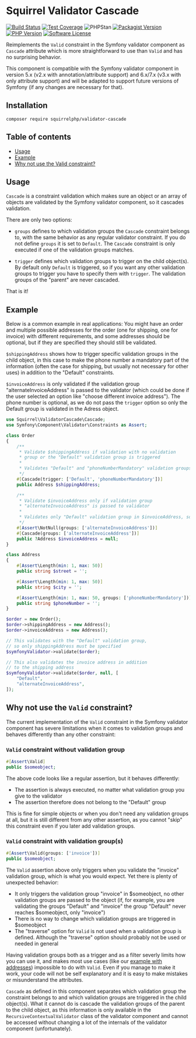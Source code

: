 Squirrel Validator Cascade
==========================

[![Build Status](https://img.shields.io/travis/com/squirrelphp/validator-cascade.svg)](https://travis-ci.com/squirrelphp/validator-cascade) [![Test Coverage](https://api.codeclimate.com/v1/badges/e056be025c6db0eb31f1/test_coverage)](https://codeclimate.com/github/squirrelphp/validator-cascade/test_coverage) ![PHPStan](https://img.shields.io/badge/style-level%208-success.svg?style=flat-round&label=phpstan) [![Packagist Version](https://img.shields.io/packagist/v/squirrelphp/validator-cascade.svg?style=flat-round)](https://packagist.org/packages/squirrelphp/validator-cascade)  [![PHP Version](https://img.shields.io/packagist/php-v/squirrelphp/validator-cascade.svg)](https://packagist.org/packages/squirrelphp/validator-cascade) [![Software License](https://img.shields.io/badge/license-MIT-success.svg?style=flat-round)](LICENSE)

Reimplements the `Valid` constraint in the Symfony validator component as `Cascade` attribute which is more straightforward to use than `Valid` and has no surprising behavior.

This component is compatible with the Symfony validator component in version 5.x (v2.x with annotation/attribute support) and 6.x/7.x (v3.x with only attribute support) and will be adapted to support future versions of Symfony (if any changes are necessary for that).

Installation
------------

    composer require squirrelphp/validator-cascade

Table of contents
-----------------

- [Usage](#usage)
- [Example](#example)
- [Why not use the Valid constraint?](#why-not-use-the-valid-constraint)

Usage
-----

`Cascade` is a constraint validation which makes sure an object or an array of objects are validated by the Symfony validator component, so it cascades validation.

There are only two options:

- `groups` defines to which validation groups the `Cascade` constraint belongs to, with the same behavior as any regular validator constraint. If you do not define `groups` it is set to `Default`. The `Cascade` constraint is only executed if one of the validation groups matches.

- `trigger` defines which validation groups to trigger on the child object(s). By default only `Default` is triggered, so if you want any other validation groups to trigger you have to specify them with `trigger`. The validation groups of the "parent" are never cascaded.

That is it!

Example
-------

Below is a common example in real applications: You might have an order and multiple possible addresses for the order (one for shipping, one for invoice) with different requirements, and some addresses should be optional, but if they are specified they should still be validated.

`$shippingAddress` shows how to trigger specific validation groups in the child object, in this case to make the phone number a mandatory part of the information (often the case for shipping, but usually not necessary for other uses) in addition to the "Default" constraints.

`$invoiceAddress` is only validated if the validation group "alternateInvoiceAddress" is passed to the validator (which could be done if the user selected an option like "choose different invoice address"). The phone number is optional, as we do not pass the `trigger` option so only the Default group is validated in the Adress object.

```php
use Squirrel\ValidatorCascade\Cascade;
use Symfony\Component\Validator\Constraints as Assert;

class Order
{
    /**
     * Validate $shippingAddress if validation with no validation
     * group or the "Default" validation group is triggered
     *
     * Validates "Default" and "phoneNumberMandatory" validation groups in $shippingAddress
     */
    #[Cascade(trigger: ['Default', 'phoneNumberMandatory'])]
    public Address $shippingAddress;

    /**
     * Validate $invoiceAddress only if validation group
     * "alternateInvoiceAddress" is passed to validator
     *
     * Validates only "Default" validation group in $invoiceAddress, so phone number is optional
     */
    #[Assert\NotNull(groups: ['alternateInvoiceAddress'])]
    #[Cascade(groups: ['alternateInvoiceAddress'])]
    public ?Address $invoiceAddress = null;
}

class Address
{
    #[Assert\Length(min: 1, max: 50)]
    public string $street = '';

    #[Assert\Length(min: 1, max: 50)]
    public string $city = '';

    #[Assert\Length(min: 1, max: 50, groups: ['phoneNumberMandatory'])]
    public string $phoneNumber = '';
}

$order = new Order();
$order->shippingAddress = new Address();
$order->invoiceAddress = new Address();

// This validates with the "Default" validation group,
// so only shippingAddress must be specified
$symfonyValidator->validate($order);

// This also validates the invoice address in addition
// to the shipping address
$symfonyValidator->validate($order, null, [
    "Default",
    "alternateInvoiceAddress",
]);
```

Why not use the `Valid` constraint?
-----------------------------------

The current implementation of the `Valid` constraint in the Symfony validator component has severe limitations when it comes to validation groups and behaves differently than any other constraint:

### `Valid` constraint without validation group

```php
#[Assert\Valid]
public $someobject;
```

The above code looks like a regular assertion, but it behaves differently:

- The assertion is always executed, no matter what validation group you give to the validator
- The assertion therefore does not belong to the "Default" group

This is fine for simple objects or when you don't need any validation groups at all, but it is still different from any other assertion, as you cannot "skip" this constraint even if you later add validation groups.

### `Valid` constraint with validation group(s)

```php
#[Assert\Valid(groups: ['invoice'])]
public $someobject;
```

The `Valid` assertion above only triggers when you validate the "invoice" validation group, which is what you would expect. Yet there is plenty of unexpected behavior:

- It only triggers the validation group "invoice" in $someobject, no other validation groups are passed to the object (if, for example, you are validating the groups "Default" and "invoice" the group "Default" never reaches $someobject, only "invoice")
- There is no way to change which validation groups are triggered in $someobject
- The "traverse" option for `Valid` is not used when a validation group is defined. Although the "traverse" option should probably not be used or needed in general

Having validation groups both as a trigger and as a filter severly limits how you can use it, and makes most use cases (like our [example with addresses](#example)) impossible to do with `Valid`. Even if you manage to make it work, your code will not be self explanatory and it is easy to make mistakes or misunderstand the attributes.

`Cascade` as defined in this component separates which validation group the constraint belongs to and which validation groups are triggered in the child object(s). What it cannot do is cascade the validation groups of the parent to the child object, as this information is only available in the `RecursiveContextualValidator` class of the validator component and cannot be accessed without changing a lot of the internals of the validator component (unfortunately).